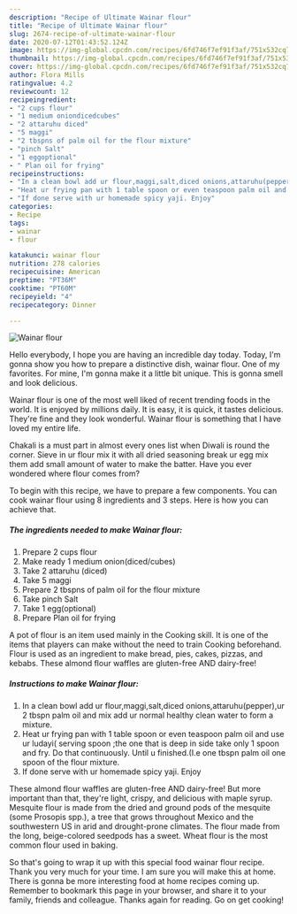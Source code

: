```yaml
---
description: "Recipe of Ultimate Wainar flour"
title: "Recipe of Ultimate Wainar flour"
slug: 2674-recipe-of-ultimate-wainar-flour
date: 2020-07-12T01:43:52.124Z
image: https://img-global.cpcdn.com/recipes/6fd746f7ef91f3af/751x532cq70/wainar-flour-recipe-main-photo.jpg
thumbnail: https://img-global.cpcdn.com/recipes/6fd746f7ef91f3af/751x532cq70/wainar-flour-recipe-main-photo.jpg
cover: https://img-global.cpcdn.com/recipes/6fd746f7ef91f3af/751x532cq70/wainar-flour-recipe-main-photo.jpg
author: Flora Mills
ratingvalue: 4.2
reviewcount: 12
recipeingredient:
- "2 cups flour"
- "1 medium oniondicedcubes"
- "2 attaruhu diced"
- "5 maggi"
- "2 tbspns of palm oil for the flour mixture"
- "pinch Salt"
- "1 eggoptional"
- " Plan oil for frying"
recipeinstructions:
- "In a clean bowl add ur flour,maggi,salt,diced onions,attaruhu(pepper),ur 2 tbspn palm oil and mix add ur normal healthy clean water to form a mixture."
- "Heat ur frying pan with 1 table spoon or even teaspoon palm oil and use ur ludayi( serving spoon ;the one that is deep in side take only 1 spoon and fry. Do that continuously. Until u finished.(I.e one tbspn palm oil one spoon of the flour mixture."
- "If done serve with ur homemade spicy yaji. Enjoy"
categories:
- Recipe
tags:
- wainar
- flour

katakunci: wainar flour 
nutrition: 278 calories
recipecuisine: American
preptime: "PT36M"
cooktime: "PT60M"
recipeyield: "4"
recipecategory: Dinner

---
```



![Wainar flour](https://img-global.cpcdn.com/recipes/6fd746f7ef91f3af/751x532cq70/wainar-flour-recipe-main-photo.jpg)

Hello everybody, I hope you are having an incredible day today. Today, I'm gonna show you how to prepare a distinctive dish, wainar flour. One of my favorites. For mine, I'm gonna make it a little bit unique. This is gonna smell and look delicious.

Wainar flour is one of the most well liked of recent trending foods in the world. It is enjoyed by millions daily. It is easy, it is quick, it tastes delicious. They're fine and they look wonderful. Wainar flour is something that I have loved my entire life.

Chakali is a must part in almost every ones list when Diwali is round the corner. Sieve in ur flour mix it with all dried seasoning break ur egg mix them add small amount of water to make the batter. Have you ever wondered where flour comes from?


To begin with this recipe, we have to prepare a few components. You can cook wainar flour using 8 ingredients and 3 steps. Here is how you can achieve that.

<!--inarticleads1-->

##### The ingredients needed to make Wainar flour:

1. Prepare 2 cups flour
1. Make ready 1 medium onion(diced/cubes)
1. Take 2 attaruhu (diced)
1. Take 5 maggi
1. Prepare 2 tbspns of palm oil for the flour mixture
1. Take pinch Salt
1. Take 1 egg(optional)
1. Prepare  Plan oil for frying


A pot of flour is an item used mainly in the Cooking skill. It is one of the items that players can make without the need to train Cooking beforehand. Flour is used as an ingredient to make bread, pies, cakes, pizzas, and kebabs. These almond flour waffles are gluten-free AND dairy-free! 

<!--inarticleads2-->

##### Instructions to make Wainar flour:

1. In a clean bowl add ur flour,maggi,salt,diced onions,attaruhu(pepper),ur 2 tbspn palm oil and mix add ur normal healthy clean water to form a mixture.
1. Heat ur frying pan with 1 table spoon or even teaspoon palm oil and use ur ludayi( serving spoon ;the one that is deep in side take only 1 spoon and fry. Do that continuously. Until u finished.(I.e one tbspn palm oil one spoon of the flour mixture.
1. If done serve with ur homemade spicy yaji. Enjoy


These almond flour waffles are gluten-free AND dairy-free! But more important than that, they&#39;re light, crispy, and delicious with maple syrup. Mesquite flour is made from the dried and ground pods of the mesquite (some Prosopis spp.), a tree that grows throughout Mexico and the southwestern US in arid and drought-prone climates. The flour made from the long, beige-colored seedpods has a sweet. Wheat flour is the most common flour used in baking. 

So that's going to wrap it up with this special food wainar flour recipe. Thank you very much for your time. I am sure you will make this at home. There is gonna be more interesting food at home recipes coming up. Remember to bookmark this page in your browser, and share it to your family, friends and colleague. Thanks again for reading. Go on get cooking!
